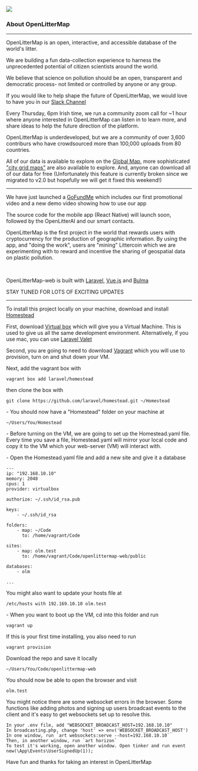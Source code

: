 <img src="https://openlittermap.com/assets/OLM_Logo.jpg" />
<h3>About OpenLitterMap</h3>
<hr>
<p>OpenLitterMap is an open, interactive, and accessible database of the world's litter.</p>
<p>We are building a fun data-collection experience to harness the unprecedented potential of citizen scientists around the world.</p>
<p>We believe that science on pollution should be an open, transparent and democratic process- not limited or controlled by anyone or any group.</p>
<p>If you would like to help shape the future of OpenLitterMap, we would love to have you in our <a href="https://join.slack.com/t/openlittermap/shared_invite/zt-fdctasud-mu~OBQKReRdC9Ai9KgGROw">Slack Channel</a></p>
<p>Every Thursday, 6pm Irish time, we run a community zoom call for ~1 hour where anyone interested in OpenLitterMap can listen in to learn more, and share ideas to help the future direction of the platform.</p>
<p>OpenLitterMap is underdeveloped, but we are a community of over 3,600 contriburs who have crowdsourced more than 100,000 uploads from 80 countries.</p>
<p>All of our data is available to explore on the <a href="https://openlittermap.com/global">Global Map</a>, more sophisticated <a href="https://openlittermap.com/world/The%20Netherlands/Zuid-Holland/Wassenaar/map">"city grid maps"</a> are also available to explore. And, anyone can download all of our data for free (Unfortunately this feature is currently broken since we migrated to v2.0 but hopefully we will get it fixed this weekend!)</p>
<hr>
<p>We have just launched a <a href="https://www.gofundme.com/f/openlittermap-a-revolutionary-app-to-map-litter">GoFundMe</a> which includes our first promotional video and a new demo video showing how to use our app</p>
<p>The source code for the mobile app (React Native) will launch soon, followed by the OpenLitterAI and our smart contacts.</p>
<p>OpenLitterMap is the first project in the world that rewards users with cryptocurrency for the production of geographic information. By using the app, and "doing the work", users are "mining" Littercoin which we are experimenting with to reward and incentive the sharing of geospatial data on plastic pollution.</p>
<br>
<p>OpenLitterMap-web is built with <a href="https://laravel.com">Laravel</a>, <a href="http://vuejs.org/">Vue.js</a> and <a href="https://bulma.io">Bulma</a></p>
<p>STAY TUNED FOR LOTS OF EXCITING UPDATES</p>
<hr>
<p>To install this project locally on your machine, download and install <a href="https://laravel.com/docs/5.8/homestead">Homestead</a></p>
<p>First, download <a href="https://www.virtualbox.org/wiki/Downloads">Virtual box</a> which will give you a Virtual Machine. This is used to give us all the same development environment. Alternatively, if you use mac, you can use <a href="https://laravel.com/docs/5.8/valet">Laravel Valet</a></p>
<p>Second, you are going to need to download <a href="https://www.vagrantup.com/downloads.html">Vagrant</a> which you will use to provision, turn on and shut down your VM.</p>
<p>Next, add the vagrant box with</p>  

`vagrant box add laravel/homestead`

<p>then clone the box with</p> 

`git clone https://github.com/laravel/homestead.git ~/Homestead`

<p>- You should now have a "Homestead" folder on your machine at </p> 

`~/Users/You/Homestead`

<p>- Before turning on the VM, we are going to set up the Homestead.yaml file. Every time you save a file, Homestead.yaml will mirror your local code and copy it to the VM which your web-server (VM) will interact with.</p>
<p>- Open the Homestead.yaml file and add a new site and give it a database</p>

```
---
ip: "192.168.10.10"
memory: 2048
cpus: 1
provider: virtualbox

authorize: ~/.ssh/id_rsa.pub

keys:
    - ~/.ssh/id_rsa

folders:
    - map: ~/Code
      to: /home/vagrant/Code

sites:
    - map: olm.test
      to: /home/vagrant/Code/openlittermap-web/public

databases:
    - olm

...
```

<p>You might also want to update your hosts file at</p>

`/etc/hosts with 192.169.10.10 olm.test`

<p>- When you want to boot up the VM, cd into this folder and run</p>

`vagrant up`

<p>If this is your first time installing, you also need to run</p>

`vagrant provision` 

<p>Download the repo and save it locally </p> 

`~/Users/You/Code/openlittermap-web`

<p>You should now be able to open the browser and visit</p> 

`olm.test`

<p>You might notice there are some websocket errors in the browser. Some functions like adding photos and signing up users broadcast events to the client and it's easy to get websockets set up to resolve this.</p>

```
In your .env file, add "WEBSOCKET_BROADCAST_HOST=192.168.10.10"
In broadcasting.php, change 'host' => env('WEBSOCKET_BROADCAST_HOST')
In one window, run `art websockets:serve --host=192.168.10.10`
Then, in another window, run `art horizon`
To test it's working, open another window. Open tinker and run event new(\App\Events\UserSignedUp(1));
```
<p>Have fun and thanks for taking an interest in OpenLitterMap</p>
